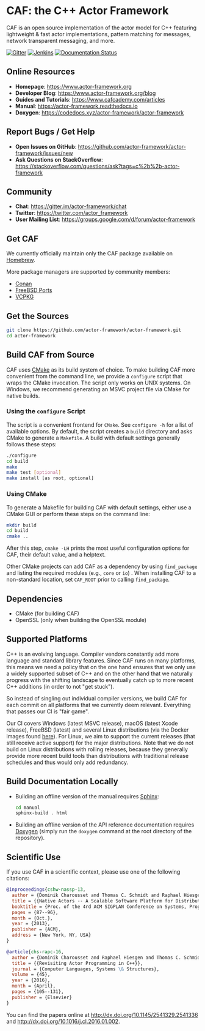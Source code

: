 # CAF: the C++ Actor Framework

CAF is an open source implementation of the actor model for C++ featuring
lightweight & fast actor implementations, pattern matching for messages, network
transparent messaging, and more.

[![Gitter][gitter-badge]](https://gitter.im/actor-framework/chat)
[![Jenkins][jenkins-badge]](https://jenkins.inet.haw-hamburg.de/job/CAF/job/actor-framework/job/master)
[![Documentation Status][docs-badge]](http://actor-framework.readthedocs.io/en/latest/?badge=latest)

## Online Resources

* __Homepage__: https://www.actor-framework.org
* __Developer Blog__: https://www.actor-framework.org/blog
* __Guides and Tutorials__: https://www.cafcademy.com/articles
* __Manual__: https://actor-framework.readthedocs.io
* __Doxygen__: https://codedocs.xyz/actor-framework/actor-framework

## Report Bugs / Get Help

* __Open Issues on GitHub__: https://github.com/actor-framework/actor-framework/issues/new
* __Ask Questions on StackOverflow__: https://stackoverflow.com/questions/ask?tags=c%2b%2b-actor-framework

## Community

* __Chat__: https://gitter.im/actor-framework/chat
* __Twitter__: https://twitter.com/actor_framework
* __User Mailing List__: https://groups.google.com/d/forum/actor-framework

## Get CAF

We currently officially maintain only the CAF package available on
[Homebrew](https://formulae.brew.sh/formula/caf).

More package managers are supported by community members:

- [Conan](https://conan.io/center/caf)
- [FreeBSD Ports](https://svnweb.freebsd.org/ports/head/devel/caf)
- [VCPKG](https://github.com/microsoft/vcpkg/tree/master/ports/caf)


## Get the Sources

```sh
git clone https://github.com/actor-framework/actor-framework.git
cd actor-framework
```

## Build CAF from Source

CAF uses [CMake](http://www.cmake.org) as its build system of choice. To make
building CAF more convenient from the command line, we provide a `configure`
script that wraps the CMake invocation. The script only works on UNIX systems.
On Windows, we recommend generating an MSVC project file via CMake for native
builds.

### Using the `configure` Script

The script is a convenient frontend for `CMake`. See `configure -h` for a list
of available options. By default, the script creates a `build` directory and
asks CMake to generate a `Makefile`. A build with default settings generally
follows these steps:

```sh
./configure
cd build
make
make test [optional]
make install [as root, optional]
```

### Using CMake

To generate a Makefile for building CAF with default settings, either use a
CMake GUI or perform these steps on the command line:

```sh
mkdir build
cd build
cmake ..
```

After this step, `cmake -LH` prints the most useful configuration options for
CAF, their default value, and a helptext.

Other CMake projects can add CAF as a dependency by using `find_package` and
listing the required modules (e.g., `core` or `io`) . When installing CAF to a
non-standard location, set `CAF_ROOT` prior to calling `find_package`.

## Dependencies

* CMake (for building CAF)
* OpenSSL (only when building the OpenSSL module)

## Supported Platforms

C++ is an evolving language. Compiler vendors constantly add more language and
standard library features. Since CAF runs on many platforms, this means we need
a policy that on the one hand ensures that we only use a widely supported subset
of C++ and on the other hand that we naturally progress with the shifting
landscape to eventually catch up to more recent C++ additions (in order to not
"get stuck").

So instead of singling out individual compiler versions, we build CAF for each
commit on all platforms that we currently deem relevant. Everything that passes
our CI is "fair game".

Our CI covers Windows (latest MSVC release), macOS (latest Xcode release),
FreeBSD (latest) and several Linux distributions (via the Docker images found
[here](https://github.com/actor-framework/actor-framework/tree/master/.ci)). For
Linux, we aim to support the current releases (that still receive active
support) for the major distributions. Note that we do not build on Linux
distributions with rolling releases, because they generally provide more recent
build tools than distributions with traditional release schedules and thus would
only add redundancy.

## Build Documentation Locally

- Building an offline version of the manual requires
  [Sphinx](https://www.sphinx-doc.org):
  ```sh
  cd manual
  sphinx-build . html
  ```
- Building an offline version of the API reference documentation requires
  [Doxygen](http://www.doxygen.nl) (simply run the  `doxygen` command at the
  root directory of the repository).

## Scientific Use

If you use CAF in a scientific context, please use one of the following citations:

```bibtex
@inproceedings{cshw-nassp-13,
  author = {Dominik Charousset and Thomas C. Schmidt and Raphael Hiesgen and Matthias W{\"a}hlisch},
  title = {{Native Actors -- A Scalable Software Platform for Distributed, Heterogeneous Environments}},
  booktitle = {Proc. of the 4rd ACM SIGPLAN Conference on Systems, Programming, and Applications (SPLASH '13), Workshop AGERE!},
  pages = {87--96},
  month = {Oct.},
  year = {2013},
  publisher = {ACM},
  address = {New York, NY, USA}
}

@article{chs-rapc-16,
  author = {Dominik Charousset and Raphael Hiesgen and Thomas C. Schmidt},
  title = {{Revisiting Actor Programming in C++}},
  journal = {Computer Languages, Systems \& Structures},
  volume = {45},
  year = {2016},
  month = {April},
  pages = {105--131},
  publisher = {Elsevier}
}
```

You can find the papers online at http://dx.doi.org/10.1145/2541329.2541336 and
http://dx.doi.org/10.1016/j.cl.2016.01.002.

[obs]: https://software.opensuse.org/download.html?project=devel%3Alibraries%3Acaf&package=caf

[obs-nightly]: https://software.opensuse.org/download.html?project=devel%3Alibraries%3Acaf%3Anightly&package=caf

[obs-dev]: https://software.opensuse.org/download.html?project=devel%3Alibraries%3Acaf&package=caf-devel

[obs-dev-nightly]: https://software.opensuse.org/download.html?project=devel%3Alibraries%3Acaf%3Anightly&package=caf-devel

[jenkins-badge]: https://jenkins.inet.haw-hamburg.de/buildStatus/icon?job=CAF/actor-framework/master

[docs-badge]: https://readthedocs.org/projects/actor-framework/badge/?version=latest

[gitter-badge]: https://img.shields.io/badge/gitter-join%20chat%20%E2%86%92-brightgreen.svg
